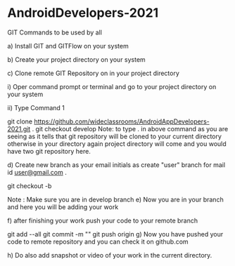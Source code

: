 # AndroidDevelopers-2021
GIT Commands to be used by all

a) Install GIT and GITFlow on your system

b) Create your project directory on your system

c) Clone remote GIT Repository on in your project directory

i) Oper command prompt or terminal and go to your project directory on your system

ii) Type Command 1

 git clone https://github.com/wideclassrooms/AndroidAppDevelopers-2021.git .
 git checkout develop 
Note: to type . in above command as you are seeing as it tells that git repository will be cloned to your current directory otherwise in your directory again project directory will come and you would have two git repository here.

d) Create new branch as your email initials as create "user" branch for mail id <user@gmail.com> .

  git checkout -b <Your Username>
  
  Note : Make sure you are in develop branch 
e) Now you are in your branch and here you will be adding your work

f) after finishing your work push your code to your remote branch

  git add --all
  git commit -m "<detail of work done>"
  git push origin <Your branch name>
g) Now you have pushed your code to remote repository and you can check it on github.com
  
h) Do also add snapshot or video of your work in the current directory.
  
